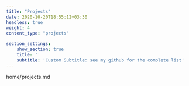 ```yaml
---
title: "Projects"
date: 2020-10-20T18:55:12+03:30
headless: true
weight: 4
content_type: "projects"

section_settings:
    show_section: true
    title: ''
    subtitle: 'Custom Subtitle: see my github for the complete list'
---
```


home/projects.md